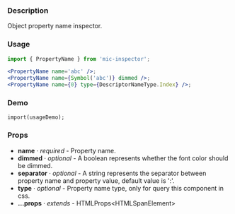 ### Description
Object property name inspector.

### Usage
```jsx
import { PropertyName } from 'mic-inspector';

<PropertyName name='abc' />;
<PropertyName name={Symbol('abc')} dimmed />;
<PropertyName name={0} type={DescriptorNameType.Index} />;
```

### Demo
```demo
import(usageDemo);
```

### Props
* **name** · *required* - Property name.
* **dimmed** · *optional* - A boolean represents whether the font color should be dimmed.
* **separator** · *optional* - A string represents the separator between property name and property value, default value is ':'.
* **type** · *optional* - Property name type, only for query this component in css.
* **...props** · *extends* - HTMLProps&lt;HTMLSpanElement&gt;